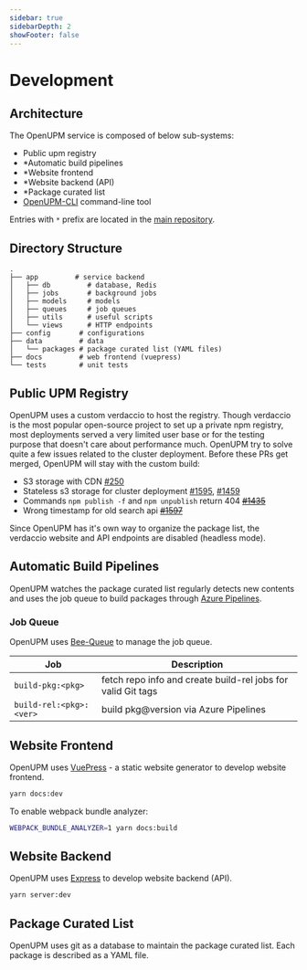 ```yaml
---
sidebar: true
sidebarDepth: 2
showFooter: false
---
```

# Development

## Architecture

The OpenUPM service is composed of below sub-systems:

- Public upm registry
- *Automatic build pipelines
- *Website frontend
- *Website backend (API)
- *Package curated list
- [OpenUPM-CLI](https://github.com/openupm/openupm-cli) command-line tool

Entries with `*` prefix are located in the [main repository](https://github.com/openupm/openupm).

## Directory Structure

```
.
├── app         # service backend
│   ├── db         # database, Redis
│   ├── jobs       # background jobs
│   ├── models     # models
│   ├── queues     # job queues
│   ├── utils      # useful scripts
│   └── views      # HTTP endpoints
├── config       # configurations
├── data         # data
│   └── packages # package curated list (YAML files)
├── docs         # web frontend (vuepress)
└── tests        # unit tests
```

## Public UPM Registry

OpenUPM uses a custom verdaccio to host the registry. Though verdaccio is the most popular open-source project to set up a private npm registry, most deployments served a very limited user base or for the testing purpose that doesn't care about performance much. OpenUPM try to solve quite a few issues related to the cluster deployment. Before these PRs get merged, OpenUPM will stay with the custom build:

- S3 storage with CDN [#250](https://github.com/verdaccio/monorepo/issues/250)
- Stateless s3 storage for cluster deployment [#1595](https://github.com/verdaccio/verdaccio/issues/1595), [#1459](https://github.com/verdaccio/verdaccio/issues/1459)
- Commands `npm publish -f` and `npm unpublish` return 404 ~~[#1435](https://github.com/verdaccio/verdaccio/issues/1435)~~
- Wrong timestamp for old search api ~~[#1597](https://github.com/verdaccio/verdaccio/issues/1597)~~

Since OpenUPM has it's own way to organize the package list, the verdaccio website and API endpoints are disabled (headless mode).

## Automatic Build Pipelines

OpenUPM watches the package curated list regularly detects new contents and uses the job queue to build packages through [Azure Pipelines](https://azure.microsoft.com/en-us/services/devops/pipelines/).

### Job Queue

OpenUPM uses [Bee-Queue](https://github.com/bee-queue/bee-queue) to manage the job queue.

| Job                     | Description                                                  |
|-------------------------|--------------------------------------------------------------|
| `build-pkg:<pkg>`       | fetch repo info and create build-rel jobs for valid Git tags |
| `build-rel:<pkg>:<ver>` | build pkg@version via Azure Pipelines                        |

## Website Frontend

OpenUPM uses [VuePress](https://vuepress.vuejs.org) - a static website generator to develop website frontend.

```bash
yarn docs:dev
```

To enable webpack bundle analyzer:

```bash
WEBPACK_BUNDLE_ANALYZER=1 yarn docs:build
```

## Website Backend

OpenUPM uses [Express](http://expressjs.com/) to develop website backend (API).

```bash
yarn server:dev
```

## Package Curated List

OpenUPM uses git as a database to maintain the package curated list. Each package is described as a YAML file.
